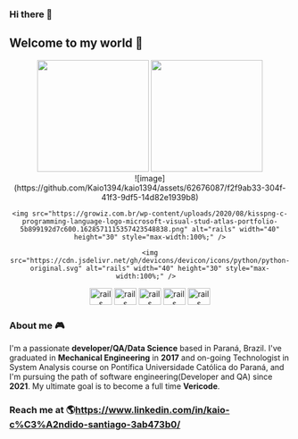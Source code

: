 ### Hi there 👋

<!--
**Kaio1394/kaio1394** is a ✨ _special_ ✨ repository because its `README.md` (this file) appears on your GitHub profile.

Here are some ideas to get you started:

- 🔭 I’m currently working on ...
- 🌱 I’m currently learning ...
- 👯 I’m looking to collaborate on ...
- 🤔 I’m looking for help with ...
- 💬 Ask me about ...
- 📫 How to reach me: ...
- 😄 Pronouns: ...
- ⚡ Fun fact: ...
-->

## Welcome to my world :rocket:





<div align="center">
    <!--img height="180em" src="profile-3d-contrib/pie_lang_only.svg"-->
    <!--img height="200em" src="profile-3d-contrib/radar_contrib_only.svg"-->
    <img height="200em" src="https://github-profile-summary-cards.vercel.app/api/cards/stats?username=Kaio1394&theme=github"/>
    <img height="200em" src="https://github-profile-summary-cards.vercel.app/api/cards/repos-per-language?username=Kaio1394"/>
</div>
<div align="center">
    <!--img height="200em" src="https://github-profile-summary-cards.vercel.app/api/cards/most-commit-language?username=Kaio1394"-->
</div>
<!--div align="center"-->
    <!--img height="220em" src="https://github-readme-stats.vercel.app/api/top-langs/?username=Kaio1394&langs_count=1&layout=compact&hide=c%2B%2B,CMake,C"-->
<!--/div-->
<div align="center">
    <!--img width="500em" src="https://streak-stats.demolab.com/?user=Kaio1394&currStreakNum=000000&fire=orange&sideLabels=000date_format=[Y.]n.j)"-->
</div>
 

<div style="display: inline_block" align="center">
    ![image](https://github.com/Kaio1394/kaio1394/assets/62676087/f2f9ab33-304f-41f3-9df5-14d82e1939b8)

    <img src="https://growiz.com.br/wp-content/uploads/2020/08/kisspng-c-programming-language-logo-microsoft-visual-stud-atlas-portfolio-5b899192d7c600.1628571115357423548838.png" alt="rails" width="40" height="30" style="max-width:100%;" />
   <!--<img src ="https://user-images.githubusercontent.com/62676087/224092914-92b4f468-7ec6-40f9-a7c9-f8c9873a486a.png" alt="rails" width="40" height="30" style="max-width:100%;" />-->
    <img src="https://cdn.jsdelivr.net/gh/devicons/devicon/icons/python/python-original.svg" alt="rails" width="40" height="30" style="max-width:100%;" />  
  <img src="https://github.com/Kaio1394/kaio1394/assets/62676087/f2f9ab33-304f-41f3-9df5-14d82e1939b8" alt="rails" width="40" height="30" style="max-width:100%;" />

  <img src="https://cdn.jsdelivr.net/gh/devicons/devicon/icons/docker/docker-original.svg" alt="rails" width="40" height="30" style="max-width:100%;" />
  <img src ="https://www.oscaret.com/images/thumbs/0007690_sql-server-2008-r2-express_625.png" alt="rails" width="40" height="30" style="max-width:100%;" />
  <img src="https://cdn.jsdelivr.net/gh/devicons/devicon/icons/cucumber/cucumber-plain.svg" alt="rails" width="40" height="30" style="max-width:100%;" />
  <img src="https://cdn.jsdelivr.net/gh/devicons/devicon/icons/selenium/selenium-original.svg" alt="rails" width="40" height="30" style="max-width:100%;" />
 
</div>

### About me :video_game:

I'm a passionate **developer/QA/Data Science** based in Paraná, Brazil. I've graduated in **Mechanical Engineering** in **2017** and on-going Technologist in System Analysis course on Pontífica Universidade Católica do Paraná, and I'm pursuing the path of software engineering(Developer and QA) since **2021**. My ultimate goal is to become a full time **Vericode**.

### Reach me at :earth_americas:https://www.linkedin.com/in/kaio-c%C3%A2ndido-santiago-3ab473b0/
